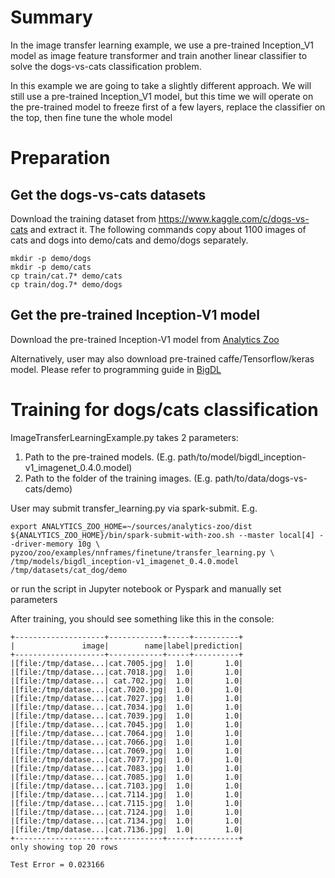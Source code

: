# Summary

In the image transfer learning example, we use a pre-trained Inception_V1 model as
image feature transformer and train another linear classifier to solve the dogs-vs-cats
classification problem.

In this example we are going to take a slightly different approach. We will still use a pre-trained
 Inception_V1 model, but this time we will operate on the pre-trained model to freeze first of
a few layers, replace the classifier on the top, then fine tune the whole model

# Preparation

## Get the dogs-vs-cats datasets

Download the training dataset from https://www.kaggle.com/c/dogs-vs-cats and extract it.
The following commands copy about 1100 images of cats and dogs into demo/cats and demo/dogs separately.

```
mkdir -p demo/dogs
mkdir -p demo/cats
cp train/cat.7* demo/cats
cp train/dog.7* demo/dogs
```

## Get the pre-trained Inception-V1 model

Download the pre-trained Inception-V1 model from [Analytics Zoo](https://s3-ap-southeast-1.amazonaws.com/bigdl-models/imageclassification/imagenet/bigdl_inception-v1_imagenet_0.4.0.model)

Alternatively, user may also download pre-trained caffe/Tensorflow/keras model. Please refer to
programming guide in [BigDL](https://bigdl-project.github.io/) 

# Training for dogs/cats classification

ImageTransferLearningExample.py takes 2 parameters:
1. Path to the pre-trained models. (E.g. path/to/model/bigdl_inception-v1_imagenet_0.4.0.model)
2. Path to the folder of the training images. (E.g. path/to/data/dogs-vs-cats/demo)

User may submit transfer_learning.py via spark-submit.
E.g.
```
export ANALYTICS_ZOO_HOME=~/sources/analytics-zoo/dist
${ANALYTICS_ZOO_HOME}/bin/spark-submit-with-zoo.sh --master local[4] --driver-memory 10g \
pyzoo/zoo/examples/nnframes/finetune/transfer_learning.py \
/tmp/models/bigdl_inception-v1_imagenet_0.4.0.model /tmp/datasets/cat_dog/demo
```

or run the script in Jupyter notebook or Pyspark and manually set parameters

After training, you should see something like this in the console:

```
+--------------------+------------+-----+----------+
|               image|        name|label|prediction|
+--------------------+------------+-----+----------+
|[file:/tmp/datase...|cat.7005.jpg|  1.0|       1.0|
|[file:/tmp/datase...|cat.7018.jpg|  1.0|       1.0|
|[file:/tmp/datase...| cat.702.jpg|  1.0|       1.0|
|[file:/tmp/datase...|cat.7020.jpg|  1.0|       1.0|
|[file:/tmp/datase...|cat.7027.jpg|  1.0|       1.0|
|[file:/tmp/datase...|cat.7034.jpg|  1.0|       1.0|
|[file:/tmp/datase...|cat.7039.jpg|  1.0|       1.0|
|[file:/tmp/datase...|cat.7045.jpg|  1.0|       1.0|
|[file:/tmp/datase...|cat.7064.jpg|  1.0|       1.0|
|[file:/tmp/datase...|cat.7066.jpg|  1.0|       1.0|
|[file:/tmp/datase...|cat.7069.jpg|  1.0|       1.0|
|[file:/tmp/datase...|cat.7077.jpg|  1.0|       1.0|
|[file:/tmp/datase...|cat.7083.jpg|  1.0|       1.0|
|[file:/tmp/datase...|cat.7085.jpg|  1.0|       1.0|
|[file:/tmp/datase...|cat.7103.jpg|  1.0|       1.0|
|[file:/tmp/datase...|cat.7114.jpg|  1.0|       1.0|
|[file:/tmp/datase...|cat.7115.jpg|  1.0|       1.0|
|[file:/tmp/datase...|cat.7124.jpg|  1.0|       1.0|
|[file:/tmp/datase...|cat.7134.jpg|  1.0|       1.0|
|[file:/tmp/datase...|cat.7136.jpg|  1.0|       1.0|
+--------------------+------------+-----+----------+
only showing top 20 rows

Test Error = 0.023166

```
